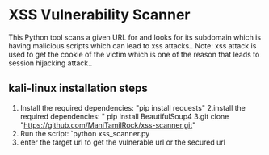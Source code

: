# XSS Vulnerability Scanner
This Python tool scans a given URL for and looks for its subdomain which is having malicious scripts which can lead to xss attacks.. 
Note: xss attack is used to get the cookie of the victim which is one of the reason that leads to session hijacking attack..

## kali-linux installation steps
1. Install the required dependencies: "pip install requests"
2.install the required dependencies: " pip install BeautifulSoup4
3.git clone "https://github.com/ManiTamilRock/xss-scanner.git"
4. Run the script: `python xss_scanner.py
5. enter the target url to get the vulnerable url or the secured url 

